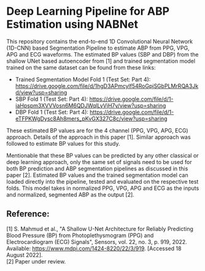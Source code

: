 # Deep Learning Pipeline for ABP Estimation using NABNet
This repository contains the end-to-end 1D Convolutional Neural Network (1D-CNN) based Segmentation Pipeline to estimate ABP from PPG, VPG, APG and ECG waveforms. The estimated BP values (SBP and DBP) from the shallow UNet based autoencoder from [1] and trained segmentation model trained on the same dataset can be found from these links:  

* Trained Segmentation Model Fold 1 (Test Set: Part 4): https://drive.google.com/file/d/1hgD3APmcylf54RoGpjSGbPLMrRQA3Jkd/view?usp=sharing  
* SBP Fold 1 (Test Set: Part 4): https://drive.google.com/file/d/1-iaHpspm3XVVVosn6M6QDJWqlLyVjH7y/view?usp=sharing
* DBP Fold 1 (Test Set: Part 4): https://drive.google.com/file/d/1-eTFPKWgDysc8Ah8mers_pKvGX327C8c/view?usp=sharing

These estimated BP values are for the 4 channel (PPG, VPG, APG, ECG) approach. Details of the approach in this paper [1]. Similar approach was followed to estimate BP values for this study.  

Mentionable that these BP values can be predicted by any other classical or deep learning approach, only the same set of signals need to be used for both BP prediction and ABP segmentation pipelines as discussed in this paper [2]. Estimated BP values and the trained segmentation model can loaded directly into the pipeline, tested and evaluated on the respective test folds. This model takes in normalized PPG, VPG, APG and ECG as the inputs and normalized, segmented ABP as the output [2].  


## Reference:
[1] S. Mahmud et al., "A Shallow U-Net Architecture for Reliably Predicting Blood Pressure (BP) from Photoplethysmogram (PPG) and Electrocardiogram (ECG) Signals", Sensors, vol. 22, no. 3, p. 919, 2022. Available: https://www.mdpi.com/1424-8220/22/3/919. [Accessed 18 August 2022].  
[2] Paper under review.  
